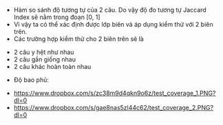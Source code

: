 - Hàm so sánh độ tương tự của 2 câu. Do vậy độ đo tương tự Jaccard Index sẽ nằm trong đoạn [0, 1]
- Vì vậy ta có thể xác định được lớp biên và áp dụng kiểm thử với 2 biên trên.
- Các trường hợp kiểm thử cho 2 biên trên sẽ là
 + 2 câu y hệt như nhau
 + 2 câu gần giống nhau
 + 2 câu khác hoàn toàn nhau

* Độ bao phủ:
- https://www.dropbox.com/s/zc38m9d4qkn9o6z/test_coverage_1.PNG?dl=0
- https://www.dropbox.com/s/gae8nas5zl44c62/test_coverage_2.PNG?dl=0

